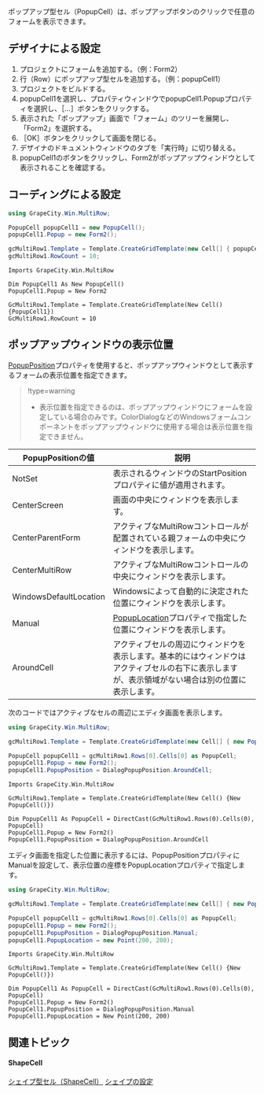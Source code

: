 ポップアップ型セル（PopupCell）は、ポップアップボタンのクリックで任意のフォームを表示できます。

## デザイナによる設定

1. プロジェクトにフォームを追加する。（例：Form2）
2. 行（Row）にポップアップ型セルを追加する。（例：popupCell1）
3. プロジェクトをビルドする。
4. popupCell1を選択し、プロパティウィンドウでpopupCell1.Popupプロパティを選択し、［...］ボタンをクリックする。
5. 表示された「ポップアップ」画面で「フォーム」のツリーを展開し、「Form2」を選択する。
6. ［OK］ボタンをクリックして画面を閉じる。
7. デザイナのドキュメントウィンドウのタブを「実行時」に切り替える。
8. popupCell1のボタンをクリックし、Form2がポップアップウィンドウとして表示されることを確認する。

## コーディングによる設定

```csharp
using GrapeCity.Win.MultiRow;

PopupCell popupCell1 = new PopupCell();
popupCell1.Popup = new Form2();

gcMultiRow1.Template = Template.CreateGridTemplate(new Cell[] { popupCell1 });
gcMultiRow1.RowCount = 10;
```

```vbnet
Imports GrapeCity.Win.MultiRow

Dim PopupCell1 As New PopupCell()
PopupCell1.Popup = New Form2

GcMultiRow1.Template = Template.CreateGridTemplate(New Cell() {PopupCell1})
GcMultiRow1.RowCount = 10
```

## ポップアップウィンドウの表示位置

[PopupPosition](gcdocsite__documentlink?toc-item-id=abe90e30-5168-443e-bc09-9840d24716df)プロパティを使用すると、ポップアップウィンドウとして表示するフォームの表示位置を指定できます。

> !type=warning
>
> * 表示位置を指定できるのは、ポップアップウィンドウにフォームを設定している場合のみです。ColorDialogなどのWindowsフォームコンポーネントをポップアップウィンドウに使用する場合は表示位置を指定できません。

| PopupPositionの値 | 説明 |
| --------------- | --- |
| NotSet | 表示されるウィンドウのStartPositionプロパティに値が適用されます。 |
| CenterScreen | 画面の中央にウィンドウを表示します。 |
| CenterParentForm | アクティブなMultiRowコントロールが配置されている親フォームの中央にウィンドウを表示します。 |
| CenterMultiRow | アクティブなMultiRowコントロールの中央にウィンドウを表示します。 |
| WindowsDefaultLocation | Windowsによって自動的に決定された位置にウィンドウを表示します。 |
| Manual | [PopupLocation](gcdocsite__documentlink?toc-item-id=61c7f637-df67-42bc-ad8a-c1048f68ddd8)プロパティで指定した位置にウィンドウを表示します。 |
| AroundCell | アクティブセルの周辺にウィンドウを表示します。基本的にはウィンドウはアクティブセルの右下に表示しますが、表示領域がない場合は別の位置に表示します。 |

次のコードではアクティブなセルの周辺にエディタ画面を表示します。

```csharp
using GrapeCity.Win.MultiRow;

gcMultiRow1.Template = Template.CreateGridTemplate(new Cell[] { new PopupCell() });

PopupCell popupCell1 = gcMultiRow1.Rows[0].Cells[0] as PopupCell;
popupCell1.Popup = new Form2();
popupCell1.PopupPosition = DialogPopupPosition.AroundCell;
```

```vbnet
Imports GrapeCity.Win.MultiRow

GcMultiRow1.Template = Template.CreateGridTemplate(New Cell() {New PopupCell()})

Dim PopupCell1 As PopupCell = DirectCast(GcMultiRow1.Rows(0).Cells(0), PopupCell)
PopupCell1.Popup = New Form2()
PopupCell1.PopupPosition = DialogPopupPosition.AroundCell
```

エディタ画面を指定した位置に表示するには、PopupPositionプロパティにManualを設定して、表示位置の座標をPopupLocationプロパティで指定します。

```csharp
using GrapeCity.Win.MultiRow;

gcMultiRow1.Template = Template.CreateGridTemplate(new Cell[] { new PopupCell() });

PopupCell popupCell1 = gcMultiRow1.Rows[0].Cells[0] as PopupCell;
popupCell1.Popup = new Form2();
popupCell1.PopupPosition = DialogPopupPosition.Manual;
popupCell1.PopupLocation = new Point(200, 200);
```

```vbnet
Imports GrapeCity.Win.MultiRow

GcMultiRow1.Template = Template.CreateGridTemplate(New Cell() {New PopupCell()})

Dim PopupCell1 As PopupCell = DirectCast(GcMultiRow1.Rows(0).Cells(0), PopupCell)
PopupCell1.Popup = New Form2()
PopupCell1.PopupPosition = DialogPopupPosition.Manual
PopupCell1.PopupLocation = New Point(200, 200)
```

## 関連トピック

#### ShapeCell

[シェイプ型セル（ShapeCell）](gcdocsite__documentlink?toc-item-id=71b8cb00-4956-493a-9b61-38f35f20447e)
[シェイプの設定](gcdocsite__documentlink?toc-item-id=eb7962c0-ba92-4567-9aca-c6c74f78a9ed)